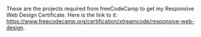 These are the projects required from freeCodeCamp to get my Responsive Web Design Certificate.
Here is the link to it: https://www.freecodecamp.org/certification/xtreamcode/responsive-web-design.
